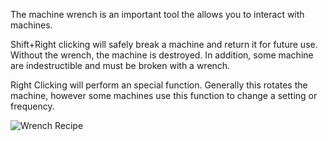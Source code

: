 The machine wrench is an important tool the allows you to interact with machines.

Shift+Right clicking will safely break a machine and return it for future use. Without the wrench, the machine is destroyed. In addition, some machine are indestructible and must be broken with a wrench.

Right Clicking will perform an special function. Generally this rotates the machine, however some machines use this function to change a setting or frequency.

![Wrench Recipe](http://i.imgur.com/IjI0Usm.png?1)